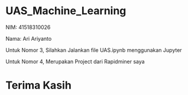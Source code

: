 # UAS_Machine_Learning
NIM: 41518310026

Nama: Ari Ariyanto

Untuk Nomor 3, Silahkan Jalankan file UAS.ipynb menggunakan Jupyter

Untuk Nomor 4, Merupakan Project dari Rapidminer saya

# Terima Kasih
